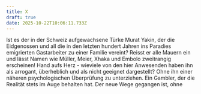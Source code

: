```yaml
---
title: X
draft: true
date: 2025-10-22T10:06:11.733Z
---
```

Ist es der in der Schweiz aufgewachsene Türke Murat Yakin, der die Eidgenossen und all die in den letzten hundert Jahren ins Paradies emigrierten Gastarbeiter zu einer Familie vereint? Reisst er alle Mauern ein und lässt Namen wie Müller, Meier, Xhaka und Embolo zweitrangig erscheinen! Hand aufs Herz - wieviele von den hier Anwesenden haben ihn als arrogant, überheblich und als nicht geeignet dargestellt? Ohne ihn einer näheren psychologischen Überprüfung zu unterziehen. Ein Gambler, der die Realität stets im Auge behalten hat. Der neue Wege gegangen ist, ohne